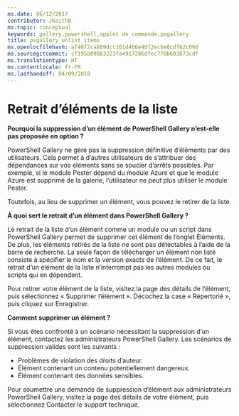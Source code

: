 ```yaml
---
ms.date: 06/12/2017
contributor: JKeithB
ms.topic: conceptual
keywords: gallery,powershell,applet de commande,psgallery
title: psgallery_unlist_items
ms.openlocfilehash: af48f2ca889dcc101d466e40f2ecbe0cdf62c066
ms.sourcegitcommit: cf195b090b3223fa4917206dfec7f0b603873cdf
ms.translationtype: HT
ms.contentlocale: fr-FR
ms.lasthandoff: 04/09/2018
---
```

# <a name="unlisting-items"></a>Retrait d’éléments de la liste

**Pourquoi la suppression d’un élément de PowerShell Gallery n’est-elle pas proposée en option ?**

PowerShell Gallery ne gère pas la suppression définitive d’éléments par des utilisateurs.
Cela permet à d’autres utilisateurs de s’attribuer des dépendances sur vos éléments sans se soucier d’arrêts possibles.
Par exemple, si le module Pester dépend du module Azure et que le module Azure est supprimé de la galerie, l’utilisateur ne peut plus utiliser le module Pester.

Toutefois, au lieu de supprimer un élément, vous pouvez le retirer de la liste.

**À quoi sert le retrait d’un élément dans PowerShell Gallery ?**

Le retrait de la liste d’un élément comme un module ou un script dans PowerShell Gallery permet de supprimer cet élément de l’onglet Éléments. De plus, les éléments retirés de la liste ne sont pas détectables à l’aide de la barre de recherche.
La seule façon de télécharger un élément non listé consiste à spécifier le nom et la version exacts de l’élément.
De ce fait, le retrait d’un élément de la liste n’interrompt pas les autres modules ou scripts qui en dépendent.

Pour retirer votre élément de la liste, visitez la page des détails de l’élément, puis sélectionnez « Supprimer l’élément ». Décochez la case « Répertorié », puis cliquez sur Enregistrer.

**Comment supprimer un élément ?**

Si vous êtes confronté à un scénario nécessitant la suppression d’un élément, contactez les administrateurs PowerShell Gallery.
Les scénarios de suppression valides sont les suivants :
- Problèmes de violation des droits d’auteur.
- Élément contenant un contenu potentiellement dangereux.
- Élément contenant des données sensibles.

Pour soumettre une demande de suppression d’élément aux administrateurs PowerShell Gallery, visitez la page des détails de votre élément, puis sélectionnez Contacter le support technique.